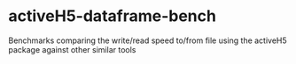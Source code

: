 activeH5-dataframe-bench
========================

Benchmarks comparing the write/read speed to/from file using the activeH5 package against other similar tools
